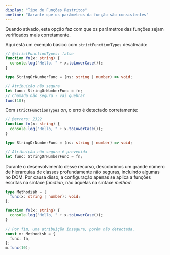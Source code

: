 ```yaml
---
display: "Tipo de Funções Restritos"
oneline: "Garante que os parâmetros da função são consistentes"
---
```


Quando ativado, esta opção faz com que os parâmetros das funções sejam verificados mais corretamente.

Aqui está um exemplo básico com `strictFunctionTypes` desativado:

```ts twoslash
// @strictFunctionTypes: false
function fn(x: string) {
  console.log("Hello, " + x.toLowerCase());
}

type StringOrNumberFunc = (ns: string | number) => void;

// Atribuição não segura
let func: StringOrNumberFunc = fn;
// Chamada não segura - vai quebrar
func(10);
```

Com `strictFunctionTypes` _on_, o erro é detectado corretamente:

```ts twoslash
// @errors: 2322
function fn(x: string) {
  console.log("Hello, " + x.toLowerCase());
}

type StringOrNumberFunc = (ns: string | number) => void;

// Atribuição não segura é prevenida
let func: StringOrNumberFunc = fn;
```

Durante o desenvolvimento desse recurso, descobrimos um grande número de hierarquias de classes profundamente não seguras, incluindo algumas no DOM.
Por causa disso, a configuração apenas se aplica a funções escritas na sintaxe _function_, não àquelas na sintaxe _method_:

```ts twoslash
type Methodish = {
  func(x: string | number): void;
};

function fn(x: string) {
  console.log("Hello, " + x.toLowerCase());
}

// Por fim, uma atribuição insegura, porém não detectada.
const m: Methodish = {
  func: fn,
};
m.func(10);
```
